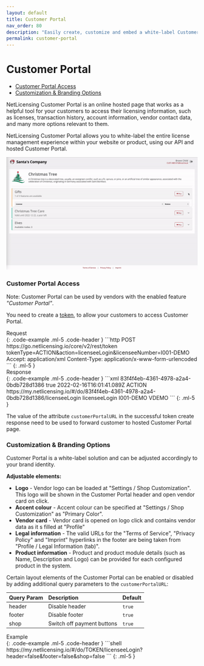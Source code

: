 ```yaml
---
layout: default
title: Customer Portal
nav_order: 80
description: "Easily create, customize and embed a white-label Customer Portal, and offer your customers a comprehensive view of all their licenses."
permalink: customer-portal
---
```


Customer Portal
===============

-   [Customer Portal Access](#customer-portal-access)
-   [Customization & Branding Options](#customization--branding-options)

NetLicensing Customer Portal is an online hosted page that works as a helpful tool for your customers to access their licensing information, such as licenses, transaction history, account information, vendor contact data, and many more options relevant to them.

NetLicensing Customer Portal allows you to white-label the entire license management experience within your website or product, using our API and hosted Customer Portal.

<a href="assets/images/changelog/netlicensing-customer-portal.gif" class="imagelink" data-lightbox="customer-portal" data-title="Customer Portal" data-alt="Customer Portal">
    <img src="assets/images/changelog/netlicensing-customer-portal.gif" />
</a>

### Customer Portal Access

Note: Customer Portal can be used by vendors with the enabled feature *"Customer Portal"*.

You need to create a [token](token-services#create-token), to allow your customers to access Customer Portal.

<div>Request</div>
{: .code-example .ml-5 .code-header }
```http
POST https://go.netlicensing.io/core/v2/rest/token
tokenType=ACTION&action=licenseeLogin&licenseeNumber=I001-DEMO
Accept: application/xml
Content-Type: application/x-www-form-urlencoded
```
{: .ml-5 }

<div>Response</div>
{: .code-example .ml-5 .code-header }
```xml
 <?xml version="1.0" encoding="UTF-8" standalone="yes"?>
<ns2:netlicensing xmlns="http://www.w3.org/2000/09/xmldsig#" xmlns:ns2="http://netlicensing.labs64.com/schema/context">
  <ns2:infos/>
  <ns2:items>
    <ns2:item type="Token">
      <ns2:property name="number">83f4f4eb-4361-4978-a2a4-0bdb728d1386</ns2:property>
      <ns2:property name="active">true</ns2:property>
      <ns2:property name="expirationTime">2022-02-16T16:01:41.089Z</ns2:property>
      <ns2:property name="tokenType">ACTION</ns2:property>
      <ns2:property name="customerPortalURL">https://my.netlicensing.io/#/do/83f4f4eb-4361-4978-a2a4-0bdb728d1386/licenseeLogin</ns2:property>
      <ns2:property name="action">licenseeLogin</ns2:property>
      <ns2:property name="licenseeNumber">I001-DEMO</ns2:property>
      <ns2:property name="vendorNumber">VDEMO</ns2:property>
    </ns2:item>
  </ns2:items>
</ns2:netlicensing>
```
{: .ml-5 }

The value of the attribute `customerPortalURL` in the successful token create response need to be used to forward customer to hosted Customer Portal page.

### Customization & Branding Options

Customer Portal is a white-label solution and can be adjusted accordingly to your brand identity.

**Adjustable elements:**

- **Logo** - Vendor logo can be loaded at "Settings / Shop Customization". This logo will be shown in the Customer Portal header and open vendor card on click.
- **Accent colour** - Accent colour can be specified at "Settings / Shop Customization" as "Primary Color".
- **Vendor card** - Vendor card is opened on logo click and contains vendor data as it s filled at "Profile"
- **Legal information** - The valid URLs for the "Terms of Service", "Privacy Policy" and "Imprint" hyperlinks in the footer are being taken from "Profile / Legal Information (tab)".
- **Product information** - Product and product module details (such as Name, Description and Logo) can be provided for each configured product in the system.

Certain layout elements of the Customer Portal can be enabled or disabled by adding additional query parameters to the `customerPortalURL`:

| Query Param | Description    | Default |
|:------------|:---------------|:--------|
| header      | Disable header | `true`  |
| footer      | Disable footer | `true`  |
| shop        | Switch off payment buttons | `true` |

<div>Example</div>
{: .code-example .ml-5 .code-header }
```shell
https://my.netlicensing.io/#/do/TOKEN/licenseeLogin?header=false&footer=false&shop=false
```
{: .ml-5 }
